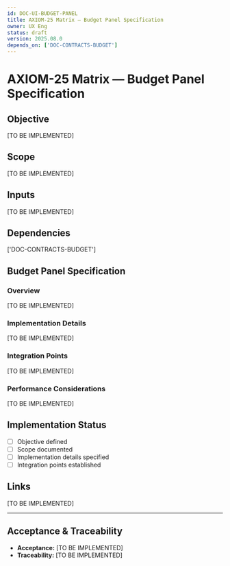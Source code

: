 ```yaml
---
id: DOC-UI-BUDGET-PANEL
title: AXIOM-25 Matrix — Budget Panel Specification
owner: UX Eng
status: draft
version: 2025.08.0
depends_on: ['DOC-CONTRACTS-BUDGET']
---
```


# AXIOM-25 Matrix — Budget Panel Specification

## Objective
[TO BE IMPLEMENTED]

## Scope
[TO BE IMPLEMENTED]

## Inputs
[TO BE IMPLEMENTED]

## Dependencies
['DOC-CONTRACTS-BUDGET']

## Budget Panel Specification

### Overview
[TO BE IMPLEMENTED]

### Implementation Details
[TO BE IMPLEMENTED]

### Integration Points
[TO BE IMPLEMENTED]

### Performance Considerations
[TO BE IMPLEMENTED]

## Implementation Status
- [ ] Objective defined
- [ ] Scope documented
- [ ] Implementation details specified
- [ ] Integration points established

## Links
[TO BE IMPLEMENTED]

---

## Acceptance & Traceability
- **Acceptance:** [TO BE IMPLEMENTED]
- **Traceability:** [TO BE IMPLEMENTED]
